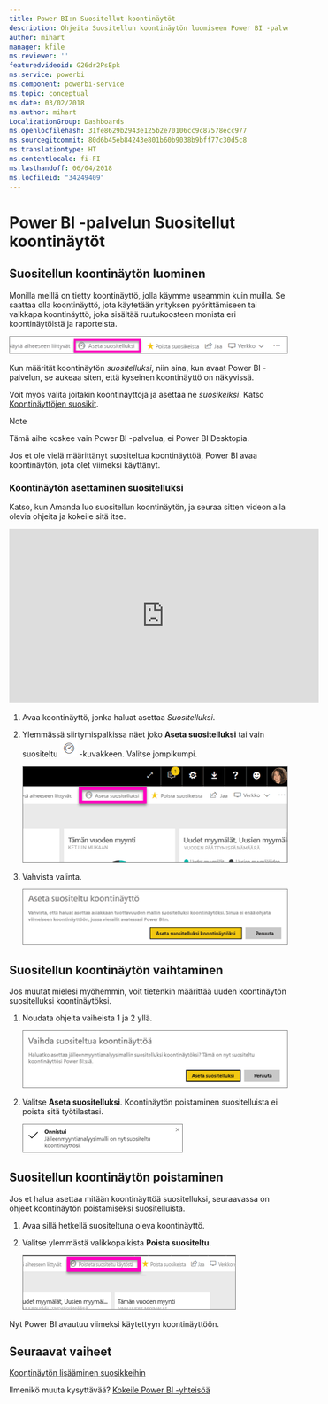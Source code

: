 ```yaml
---
title: Power BI:n Suositellut koontinäytöt
description: Ohjeita Suositellun koontinäytön luomiseen Power BI -palvelussa
author: mihart
manager: kfile
ms.reviewer: ''
featuredvideoid: G26dr2PsEpk
ms.service: powerbi
ms.component: powerbi-service
ms.topic: conceptual
ms.date: 03/02/2018
ms.author: mihart
LocalizationGroup: Dashboards
ms.openlocfilehash: 31fe8629b2943e125b2e70106cc9c87578ecc977
ms.sourcegitcommit: 80d6b45eb84243e801b60b9038b9bff77c30d5c8
ms.translationtype: HT
ms.contentlocale: fi-FI
ms.lasthandoff: 06/04/2018
ms.locfileid: "34249409"
---
```

# <a name="featured-dashboards-in-power-bi-service"></a>Power BI -palvelun Suositellut koontinäytöt
## <a name="create-a-featured-dashboard"></a>Suositellun koontinäytön luominen
Monilla meillä on tietty koontinäyttö, jolla käymme useammin kuin muilla.  Se saattaa olla koontinäyttö, jota käytetään yrityksen pyörittämiseen tai vaikkapa koontinäyttö, joka sisältää ruutukoosteen monista eri koontinäytöistä ja raporteista.

![Aseta suositelluksi -kuvake](media/service-dashboard-featured/power-bi-feature-nav.png)

Kun määrität koontinäytön *suositelluksi*, niin aina, kun avaat Power BI -palvelun, se aukeaa siten, että kyseinen koontinäyttö on näkyvissä.  

Voit myös valita joitakin koontinäyttöjä ja asettaa ne *suosikeiksi*. Katso [Koontinäyttöjen suosikit](service-dashboard-favorite.md).

> [!NOTE] 
>Tämä aihe koskee vain Power BI -palvelua, ei Power BI Desktopia.

Jos et ole vielä määrittänyt suositeltua koontinäyttöä, Power BI avaa koontinäytön, jota olet viimeksi käyttänyt.  

### <a name="to-set-a-dashboard-as-featured"></a>Koontinäytön asettaminen **suositelluksi**
Katso, kun Amanda luo suositellun koontinäytön, ja seuraa sitten videon alla olevia ohjeita ja kokeile sitä itse.

<iframe width="560" height="315" src="https://www.youtube.com/embed/G26dr2PsEpk" frameborder="0" allowfullscreen></iframe>



1. Avaa koontinäyttö, jonka haluat asettaa *Suositelluksi*. 
2. Ylemmässä siirtymispalkissa näet joko **Aseta suositelluksi** tai vain suositeltu ![suositeltu-kuvake](media/service-dashboard-featured/power-bi-featured-icon.png) -kuvakkeen. Valitse jompikumpi.
   
    ![Aseta suositelluksi -kuvake](media/service-dashboard-featured/power-bi-set-as-featured.png)
3. Vahvista valinta.
   
    ![Aseta suositeltu koontinäyttö](media/service-dashboard-featured/power-bi-create-featured.png)

## <a name="change-the-featured-dashboard"></a>Suositellun koontinäytön vaihtaminen
Jos muutat mielesi myöhemmin, voit tietenkin määrittää uuden koontinäytön suositelluksi koontinäytöksi.

1. Noudata ohjeita vaiheista 1 ja 2 yllä.
   
    ![Vaihda suositeltua koontinäyttöä -ikkuna](media/service-dashboard-featured/power-bi-change-feature.png)
2. Valitse **Aseta suositelluksi**. Koontinäytön poistaminen suositelluista ei poista sitä työtilastasi.  
   
    ![onnistumisilmoitus](media/service-dashboard-featured/power-bi-success.png)

## <a name="remove-the-featured-dashboard"></a>Suositellun koontinäytön poistaminen
Jos et halua asettaa mitään koontinäyttöä suositelluksi, seuraavassa on ohjeet koontinäytön poistamiseksi suositelluista.

1. Avaa sillä hetkellä suositeltuna oleva koontinäyttö.
2. Valitse ylemmästä valikkopalkista **Poista suositeltu**.
   
    ![poista suositeltu](media/service-dashboard-featured/power-bi-unfeature.png)

Nyt Power BI avautuu viimeksi käytettyyn koontinäyttöön.  

## <a name="next-steps"></a>Seuraavat vaiheet
[Koontinäytön lisääminen suosikkeihin](service-dashboard-favorite.md)

Ilmenikö muuta kysyttävää? [Kokeile Power BI -yhteisöä](http://community.powerbi.com/)

